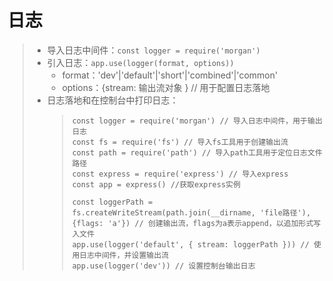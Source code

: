 # 日志
>* 导入日志中间件：```const logger = require('morgan')```  
>* 引入日志：```app.use(logger(format, options))```  
>   * format：'dev'|'default'|'short'|'combined'|'common'
>   * options：{stream: 输出流对象 } // 用于配置日志落地
>* 日志落地和在控制台中打印日志：
>   >```
>   >const logger = require('morgan') // 导入日志中间件，用于输出日志
>   >const fs = require('fs') // 导入fs工具用于创建输出流
>   >const path = require('path') // 导入path工具用于定位日志文件路径
>   >const express = require('express') // 导入express
>   >const app = express() //获取express实例
>   >
>   >const loggerPath = fs.createWriteStream(path.join(__dirname, 'file路径'), {flags: 'a'}) // 创建输出流，flags为a表示append，以追加形式写入文件
>   >app.use(logger('default', { stream: loggerPath })) // 使用日志中间件，并设置输出流
>   >app.use(logger('dev')) // 设置控制台输出日志
>   >```

